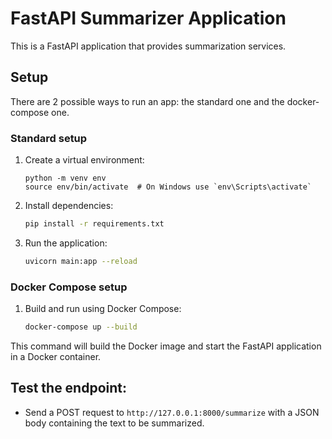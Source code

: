 # FastAPI Summarizer Application

This is a FastAPI application that provides summarization services.

## Setup
There are 2 possible ways to run an app: the standard one and the docker-compose one.
### Standard setup
1. Create a virtual environment:
   ```
   python -m venv env
   source env/bin/activate  # On Windows use `env\Scripts\activate`
   ```
2. Install dependencies:
   ```bash
   pip install -r requirements.txt
   ```

3. Run the application:
   ```bash
   uvicorn main:app --reload
   ```

### Docker Compose setup

1. Build and run using Docker Compose:
   ```bash
   docker-compose up --build
   ```
This command will build the Docker image and start the FastAPI application in a Docker container.

## Test the endpoint:
   - Send a POST request to `http://127.0.0.1:8000/summarize` with a JSON body containing the text to be summarized.
